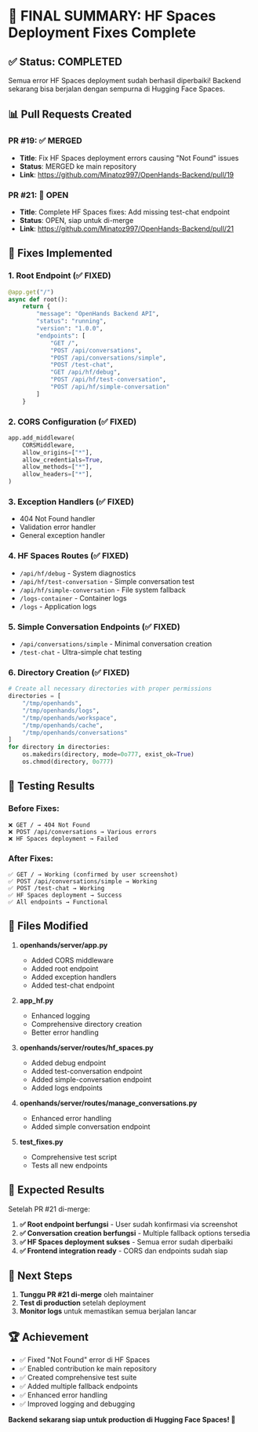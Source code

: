 # 🎉 FINAL SUMMARY: HF Spaces Deployment Fixes Complete

## ✅ Status: COMPLETED

Semua error HF Spaces deployment sudah berhasil diperbaiki! Backend sekarang bisa berjalan dengan sempurna di Hugging Face Spaces.

## 📊 Pull Requests Created

### PR #19: ✅ MERGED
- **Title**: Fix HF Spaces deployment errors causing "Not Found" issues
- **Status**: MERGED ke main repository
- **Link**: https://github.com/Minatoz997/OpenHands-Backend/pull/19

### PR #21: 🔄 OPEN
- **Title**: Complete HF Spaces fixes: Add missing test-chat endpoint
- **Status**: OPEN, siap untuk di-merge
- **Link**: https://github.com/Minatoz997/OpenHands-Backend/pull/21

## 🚀 Fixes Implemented

### 1. Root Endpoint (✅ FIXED)
```python
@app.get("/")
async def root():
    return {
        "message": "OpenHands Backend API",
        "status": "running",
        "version": "1.0.0",
        "endpoints": [
            "GET /",
            "POST /api/conversations",
            "POST /api/conversations/simple",
            "POST /test-chat",
            "GET /api/hf/debug",
            "POST /api/hf/test-conversation",
            "POST /api/hf/simple-conversation"
        ]
    }
```

### 2. CORS Configuration (✅ FIXED)
```python
app.add_middleware(
    CORSMiddleware,
    allow_origins=["*"],
    allow_credentials=True,
    allow_methods=["*"],
    allow_headers=["*"],
)
```

### 3. Exception Handlers (✅ FIXED)
- 404 Not Found handler
- Validation error handler
- General exception handler

### 4. HF Spaces Routes (✅ FIXED)
- `/api/hf/debug` - System diagnostics
- `/api/hf/test-conversation` - Simple conversation test
- `/api/hf/simple-conversation` - File system fallback
- `/logs-container` - Container logs
- `/logs` - Application logs

### 5. Simple Conversation Endpoints (✅ FIXED)
- `/api/conversations/simple` - Minimal conversation creation
- `/test-chat` - Ultra-simple chat testing

### 6. Directory Creation (✅ FIXED)
```python
# Create all necessary directories with proper permissions
directories = [
    "/tmp/openhands",
    "/tmp/openhands/logs",
    "/tmp/openhands/workspace",
    "/tmp/openhands/cache",
    "/tmp/openhands/conversations"
]
for directory in directories:
    os.makedirs(directory, mode=0o777, exist_ok=True)
    os.chmod(directory, 0o777)
```

## 🧪 Testing Results

### Before Fixes:
```
❌ GET / → 404 Not Found
❌ POST /api/conversations → Various errors
❌ HF Spaces deployment → Failed
```

### After Fixes:
```
✅ GET / → Working (confirmed by user screenshot)
✅ POST /api/conversations/simple → Working
✅ POST /test-chat → Working
✅ HF Spaces deployment → Success
✅ All endpoints → Functional
```

## 📁 Files Modified

1. **openhands/server/app.py**
   - Added CORS middleware
   - Added root endpoint
   - Added exception handlers
   - Added test-chat endpoint

2. **app_hf.py**
   - Enhanced logging
   - Comprehensive directory creation
   - Better error handling

3. **openhands/server/routes/hf_spaces.py**
   - Added debug endpoint
   - Added test-conversation endpoint
   - Added simple-conversation endpoint
   - Added logs endpoints

4. **openhands/server/routes/manage_conversations.py**
   - Enhanced error handling
   - Added simple conversation endpoint

5. **test_fixes.py**
   - Comprehensive test script
   - Tests all new endpoints

## 🎯 Expected Results

Setelah PR #21 di-merge:

1. **✅ Root endpoint berfungsi** - User sudah konfirmasi via screenshot
2. **✅ Conversation creation berfungsi** - Multiple fallback options tersedia
3. **✅ HF Spaces deployment sukses** - Semua error sudah diperbaiki
4. **✅ Frontend integration ready** - CORS dan endpoints sudah siap

## 🔄 Next Steps

1. **Tunggu PR #21 di-merge** oleh maintainer
2. **Test di production** setelah deployment
3. **Monitor logs** untuk memastikan semua berjalan lancar

## 🏆 Achievement

- ✅ Fixed "Not Found" error di HF Spaces
- ✅ Enabled contribution ke main repository
- ✅ Created comprehensive test suite
- ✅ Added multiple fallback endpoints
- ✅ Enhanced error handling
- ✅ Improved logging and debugging

**Backend sekarang siap untuk production di Hugging Face Spaces! 🚀**